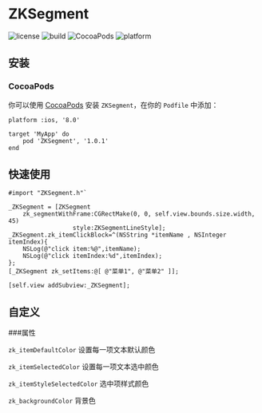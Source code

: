 # ZKSegment

![license](https://img.shields.io/badge/license-MIT-brightgreen.svg)
![build](https://img.shields.io/badge/build-passing-brightgreen.svg)
![CocoaPods](https://img.shields.io/badge/pod-v1.0.1-brightgreen.svg)
![platform](https://img.shields.io/badge/platform-iOS-brightgreen.svg)

## 安装

### CocoaPods

你可以使用 [CocoaPods](http://cocoapods.org/) 安装 `ZKSegment`，在你的 `Podfile` 中添加：

```ogdl
platform :ios, '8.0'

target 'MyApp' do
    pod 'ZKSegment', '1.0.1'
end
```

## 快速使用

```objc
#import "ZKSegment.h"`
```

```objc
_ZKSegment = [ZKSegment
    zk_segmentWithFrame:CGRectMake(0, 0, self.view.bounds.size.width, 45)
                  style:ZKSegmentLineStyle];
_ZKSegment.zk_itemClickBlock=^(NSString *itemName , NSInteger itemIndex){
    NSLog(@"click item:%@",itemName);
    NSLog(@"click itemIndex:%d",itemIndex);
};
[_ZKSegment zk_setItems:@[ @"菜单1", @"菜单2" ]];

[self.view addSubview:_ZKSegment];
```

## 自定义

###属性

`zk_itemDefaultColor` 			设置每一项文本默认颜色

`zk_itemSelectedColor` 			设置每一项文本选中颜色

`zk_itemStyleSelectedColor`		选中项样式颜色

`zk_backgroundColor`			背景色